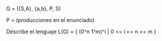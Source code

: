 G = ({S,A}, {a,b}, P, S)

P = (producciones en el enunciado)

Describe el lenguaje L(G) = { (0^n 1^m)^i | 0 <= i <= n <= m }
